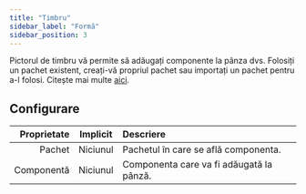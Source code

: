 ```yaml
---
title: "Timbru"
sidebar_label: "Formă"
sidebar_position: 3
---
```


Pictorul de timbru vă permite să adăugați componente la pânza dvs. Folosiți un pachet existent, creați-vă propriul pachet sau importați un pachet pentru a-l folosi. Citește mai multe [aici](../pack).

## Configurare

| Proprietate | Implicit | Descriere                                |
| -----------:|:--------:|:---------------------------------------- |
|      Pachet | Niciunul | Pachetul în care se află componenta.     |
|  Componentă | Niciunul | Componenta care va fi adăugată la pânză. |
